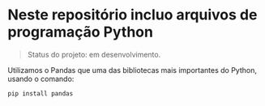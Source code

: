 # Neste repositório incluo arquivos de programação Python

> Status do projeto: em desenvolvimento.

Utilizamos o Pandas que uma das bibliotecas mais importantes do Python, usando o comando:

```
pip install pandas
```

